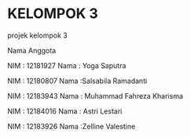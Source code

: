 # KELOMPOK 3
projek kelompok 3

Nama Anggota 

NIM : 12181927
Nama : Yoga Saputra


NIM : 12180807 
Nama :Salsabila Ramadanti


NIM : 12183943
Nama : Muhammad Fahreza Kharisma


NIM : 12184016
Nama : Astri Lestari


NIM : 12183926
Nama :Zelline Valestine
